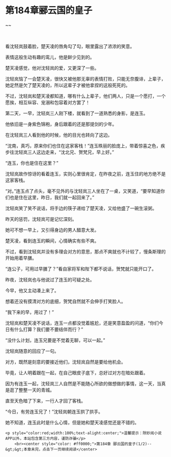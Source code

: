 # 第184章郦云国的皇子
~~
    	    <p name="pagetop" href="javascript:void(0);" onclick="return false" style="line-height: 35px;padding: 10px;color: #333;"> </p><p>看沈轻岚鼓着脸，楚天凌的唇角勾了勾，眼里露出了浓浓的笑意。</p><p>表情这般生动有趣的鸾儿，他是鲜少见到的。</p><p>楚天凌感觉，他对沈轻岚的爱，又更深了一些。</p><p>沈轻岚恼了一会楚天凌，很快又被他那无辜的表情打败，只能无奈腹诽，上辈子，她定然是欠了楚天凌的，所以这辈子才被他拿捏的这般死死的。</p><p>不过，沈轻岚和楚天凌都知道，哪有什么上辈子，他们两人，只是一个愿打，一个愿挨，相互纵容、宠溺和包容着对方罢了！</p><p>第二天，一早，沈轻岚三人刚下楼，就看到了一道熟悉的身影，是连玉。</p><p>他依旧是一身紫色锦袍，身后跟着的还是那提剑的少年。</p><p>在沈轻岚三人看到他的时候，他的目光也转向了这边。</p><p>“沈南，真巧，原来你们也住在这家客栈！”连玉昳丽的脸庞上，带着惊喜之色，疾步往沈轻岚三人这边走来，“沈北兄、贺梵兄，早上好。”</p><p>“连玉，你也是住在这里？”</p><p>沈轻岚故作惊讶的看着连玉，实则心里很肯定，在昨夜之前，连玉住的地方绝不是这家客栈。</p><p>“对。”连玉点了点头，毫不见外的与沈轻岚三人坐在了一桌，又笑道，“要早知道你们也是住在这里，昨日，我们就一起回来了。”</p><p>沈轻岚笑了笑不说话，将手边的筷子递给了楚天凌，又给他盛了一碗生滚粥。</p><p>昨天的惩罚，沈轻岚可是记忆深刻。</p><p>她可不想一早上，又引得身边的男人醋意大发。</p><p>楚天凌，看到连玉的瞬间，心情确实有些不爽。</p><p>不过，看到沈轻岚并没有多理会对方的意思，那点不爽就也不计较了，慢条斯理的开始用着早膳。</p><p>“连公子，可用过早膳了？”看自家将军和陛下都不说话，贺梵就只能开口了。</p><p>昨夜，沈轻岚也与他说过了连玉的可疑之处。</p><p>今早，他又主动凑上来了。</p><p>想着还没有摸清对方的底细，贺梵自然就不会伸手打笑脸人。</p><p>“我下来的早，用过了！”</p><p>沈轻岚和楚天凌不说话，连玉一点都没觉着尴尬，还是笑意盈盈的问道，“你们今日有什么打算？我们要不要结伴而行？”</p><p>“没什么计划，连玉兄要是不觉着无聊，可以一起。”</p><p>沈轻岚随意的回应了一句。</p><p>对方，既然是刻意的要接近他们，沈轻岚自然是要给他机会。</p><p>毕竟，让人明着跟在一起，在自己眼皮子底下，总好过对方在暗处跟着。</p><p>因为有连玉一起，沈轻岚三人自然是不能随心所欲的做想做的事情，这一天，当真是逛了整整一天的青城。</p><p>直至天色暗了下来，一行人才回了客栈。</p><p>“今日，有劳连玉兄了！”沈轻岚朝连玉拱了拱手。</p><p>她不知道，连玉此时是什么心情，但是她和楚天凌感觉还是不错的。</p>
    	
   	<p style="color:red;width:100%;text-alight:center;">温馨提示：除妙阅小说APP以外，本站包含第三方内容，谨防诈骗</p>
    	<br><center style="color: #ff0000;">第184章 郦云国的皇子(1/2)--&gt;&gt;本章未完，点击下一页继续阅读</center>
    	